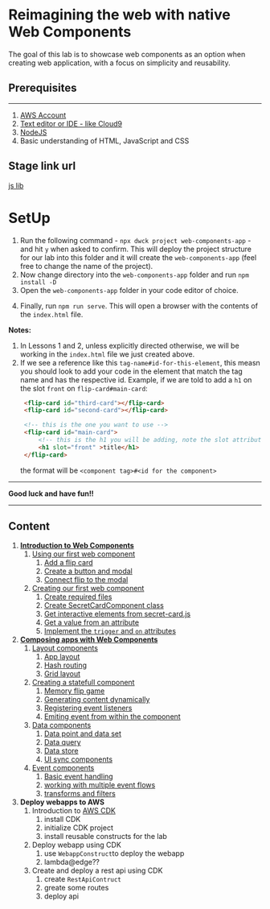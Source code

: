 # Reimagining the web with native Web Components

The goal of this lab is to showcase web components as an option when creating web application, with a focus on simplicity and reusability. 


## Prerequisites
---
1. [AWS Account](https://aws.amazon.com/free/)
2. [Text editor or IDE - like Cloud9 ](https://aws.amazon.com/cloud9/)
3. [NodeJS](https://nodejs.org/en)
4. Basic understanding of HTML, JavaScript and CSS

## Stage link url
[js lib](https://d1hhjlyh3vlkqr.cloudfront.net/main.js)


# SetUp
1. Run the following command - `npx dwck project web-components-app` - and hit `y` when asked to confirm. This will deploy the project structure for our lab into this folder and it will create the `web-components-app` (feel free to change the name of the project). 
2. Now change directory into the `web-components-app` folder and run `npm install -D`
3. Open the `web-components-app` folder in your code editor of choice.
<!-- 4. Create an `index.html` file in the root of this folder, add the following contents and save: -->
<!-- ```html
<!DOCTYPE html>
<html lang="en">
<head>
    <meta charset="UTF-8">
    <meta http-equiv="X-UA-Compatible" content="IE=edge">
    <meta name="viewport" content="width=device-width, initial-scale=1.0">
    <title>Document</title>
</head>
<body>
    
</body>
</html>
``` -->
4. Finally, run `npm run serve`. This will open a browser with the contents of the `index.html` file. 
<!-- 5. you just created (which is actually an empty page). -->

**Notes:** 
1. In Lessons 1 and 2, unless explicitly directed otherwise, we will be working in the `index.html` file we just created above.
2. If we see a reference like this `tag-name#id-for-this-element`, this measn you should look to add your code in the element that match the tag name and has the respective id. Example, if we are told to add a `h1` on the slot `front` on `flip-card#main-card`:
   ```html
    <flip-card id="third-card"></flip-card>
    <flip-card id="second-card"></flip-card>

    <!-- this is the one you want to use -->
    <flip-card id="main-card">
        <!-- this is the h1 you will be adding, note the slot attribute match with the intruction -->
        <h1 slot="front" >title</h1>
    </flip-card>

   ```
   the format will be `<component tag>#<id for the component>`

---

**Good luck and have fun!!**


---

## Content

1. [**Introduction to Web Components**](./lesson-1/lesson-1.md)
    1. [Using our first web component](./lesson-1/section-1/steps.md#section-11-using-our-first-components)
        1. [Add a flip card](./lesson-1/section-1/steps.md#activity-111-add-a-flip-card)
        2. [Create a button and modal](./lesson-1/section-1/steps.md#activity-112-create-a-button-and-a-modal)
        3. [Connect flip to the modal](./lesson-1/section-1/steps.md#activity-113-connect-the-flip-card-to-the-app-modal)
    2. [Creating our first web component](./lesson-1/section-2/steps.md#section-12-creating-our-first-web-component)
        1. [Create required files](./lesson-1/section-2/steps.md#activity-121-create-required-files)
        2. [ Create SecretCardComponent class](./lesson-1/section-2/steps.md#activity-122-create-secretcardcomponent-class)
        3. [Get interactive elements from secret-card.js](./lesson-1/section-2/steps.md#activity-123-get-interactive-elements-from-secret-cardjs)
        4. [Get a value from an attribute](./lesson-1/section-2/steps.md#activity-124-get-a-value-from-an-attribute)
        5. [Implement the `trigger` and `on` attributes](./lesson-1/section-2/steps.md#activity-125-implement-the-trigger-and-on-attributes)
2. [**Composing apps with Web Components**](./lesson-2/lesson-2.md)
    1. [Layout components](./lesson-2/section-1/steps.md#section-21-layout-components) 
        1. [App layout](./lesson-2/section-1/steps.md#activity-211-app-layout)
        2. [Hash routing](./lesson-2/section-1/steps.md#activity-212-hash-routing)
        3. [Grid layout](./lesson-2/section-1/steps.md#activity-213-grid-layout)
    2. [Creating a statefull component](./lesson-2/section-2/steps.md#section-22-creating-a-statefull-component)
        1. [Memory flip game](./lesson-2/#activity-221-memory-flip-game)
        2. [Generating content dynamically](./lesson-2/section-2/steps.md#activity-222-generating-content-dynamically)
        3. [Registering event listeners](./lesson-2/section-2/steps.md#activity-223-registering-event-listeners)
        4. [Emiting event from within the component](./lesson-2/section-2/steps.md#activity-224-emiting-event-from-within-the-component)
    3. [Data components](./lesson-2/section-3/steps.md#section-23-data-components)
        1. [Data point and data set](./lesson-2/section-3/steps.md#activity-231-data-point-and-data-set)
        2. [Data query](./lesson-2/section-3/steps.md#activity-232-data-query)
        3. [Data store](./lesson-2/section-3/steps.md#activity-233-data-store)
        4. [UI sync components](./lesson-2/section-3/steps.md#activity-234-ui-sync-components)
    4. [Event components](./lesson-2/section-4/steps.md#section-24-event-components)
        1. [Basic event handling](./lesson-2/section-4/steps.md#activity-241-basic-event-handling)
        2. [working with multiple event flows](./lesson-2/section-4/steps.md#activity-242-working-with-multiple-event-flows)
        3. [transforms and filters](./lesson-2/section-4/steps.md#activity-243-event-source-filter-and-transforms)
3. **Deploy webapps to AWS**
    1. Introduction to [AWS CDK](https://aws.amazon.com/cdk/)
        1. install CDK
        2. initialize CDK project
        3. install reusable constructs for the lab
    2. Deploy webapp using CDK
        1. use `WebappConstruct`to deploy the webapp
        2. lambda@edge??
    3. Create and deploy a rest api using CDK
        1. create `RestApiContruct`
        2. greate some routes
        3. deploy api













<!-- [step by step guide](./step-by-step.md#chapter-1-intro-to-web-components) -->